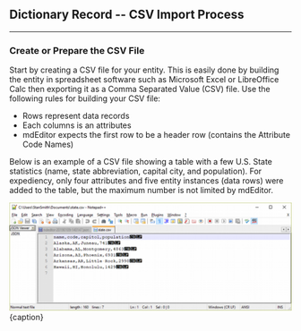 ## Dictionary Record -- CSV Import Process
---

### Create or Prepare the CSV File

Start by creating a CSV file for your entity.  This is easily done by building the entity in spreadsheet software such as Microsoft Excel or LibreOffice Calc then exporting it as a Comma Separated Value (CSV) file. Use the following rules for building your CSV file:

 * Rows represent data records
 * Each columns is an attributes
 * mdEditor expects the first row to be a header row (contains the <span class="md-panel">Attribute</span> <span class="md-element">Code Names</span>)

Below is an example of a CSV file showing a table with a few U.S. State statistics (name, state abbreviation, capital city, and population).  For expediency, only four attributes and five entity instances (data rows) were added to the table, but the maximum number is not limited by mdEditor.
 
![Example CSV File](/assets/reference/edit-objects/dictionary/entities/sampleCSV.png){caption}
